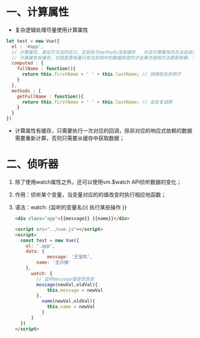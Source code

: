 # 一、计算属性
+ 复杂逻辑处理尽量使用计算属性

```JavaScript
let test = new Vue({
  el : '#app',
  // 计算属性，类似于方法的定义，区别在于methods没有缓存   并且计算属性的方法会自定绑定到getter上，本质上是一个取值器
  // 计算属性有缓存，也就是意味着只有当实例中的数据改变时才会再次调用方法更新依赖，不同于methods的每次都要执行对应的方法
  computed : {
    fullName : function(){
      return this.firstName + ' ' + this.lastName; // 拼接姓名的例子
    }
  },
  methods : {
    getFullName : function(){
      return this.firstName + ' ' + this.lastName; // 会反复调用
    }
  }
})
```

+ 计算属性有缓存，只需要执行一次对应的回调，除非对应的响应式依赖的数据需要重新计算，否则只需要从缓存中获取数据；

# 二、侦听器

1. 除了使用watch属性之外，还可以使用vm.$watch API侦听数据的变化；

2. 作用：侦听某个变量，当变量对应的的值改变时执行相应地函数；

3. 语法：watch: {监听的变量名(){ 执行某些操作 }}

    ```html
    <div class="app">{{message}} {{name}}</div>
    
    <script src="../vue.js"></script>
    <script>
      const test = new Vue({
        el: '.app',
        data: {
    			message: '王宝鸡',
    	    name: '王兴强'
        },
    	  watch: {
        	// 监听message值是否改变
        	message(newVal,oldVal){
        		this.message = newVal
    	    },
    		  name(newVal,oldVal){
        		this.name = newVal
    		  }
    	  }
      })
    </script>
    ```